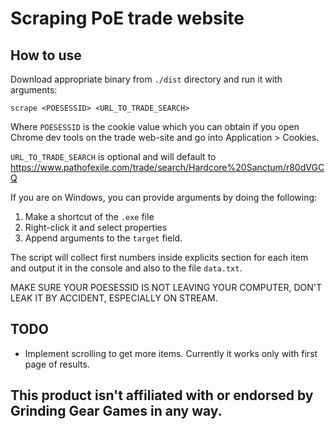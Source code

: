 # Scraping PoE trade website

## How to use

Download appropriate binary from `./dist` directory and run it with arguments:

```
scrape <POESESSID> <URL_TO_TRADE_SEARCH>
```

Where `POESESSID` is the cookie value which you can obtain if you open Chrome dev tools on the trade web-site and go into Application > Cookies.

`URL_TO_TRADE_SEARCH` is optional and will default to https://www.pathofexile.com/trade/search/Hardcore%20Sanctum/r80dVGCQ

If you are on Windows, you can provide arguments by doing the following:

1. Make a shortcut of the `.exe` file
2. Right-click it and select properties
3. Append arguments to the `target` field.

The script will collect first numbers inside explicits section for each item and output it in the console and also to the file `data.txt`.

MAKE SURE YOUR POESESSID IS NOT LEAVING YOUR COMPUTER, DON'T LEAK IT BY ACCIDENT, ESPECIALLY ON STREAM.

## TODO

- Implement scrolling to get more items. Currently it works only with first page of results.

## This product isn't affiliated with or endorsed by Grinding Gear Games in any way.
